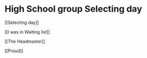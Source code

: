 # High School group Selecting day

[[Selecting day]]

[[I was in Waiting list]]

[[The Headmaster]]
	
[[Proud]]
